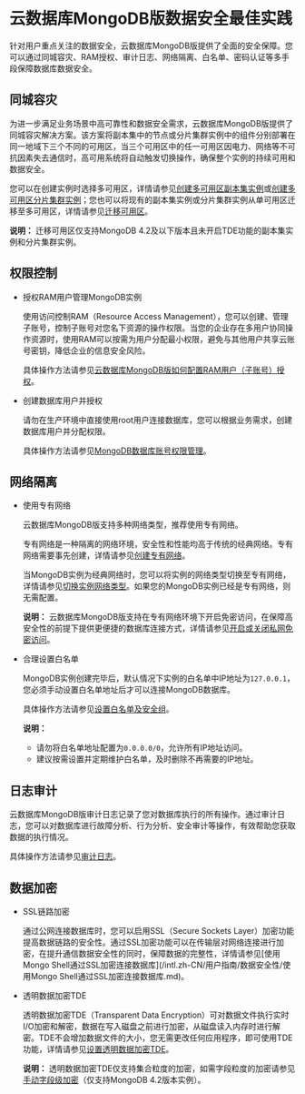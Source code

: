 # 云数据库MongoDB版数据安全最佳实践

针对用户重点关注的数据安全，云数据库MongoDB版提供了全面的安全保障。您可以通过同城容灾、RAM授权、审计日志、网络隔离、白名单、密码认证等多手段保障数据库数据安全。

## 同城容灾

为进一步满足业务场景中高可靠性和数据安全需求，云数据库MongoDB版提供了同城容灾解决方案。该方案将副本集中的节点或分片集群实例中的组件分别部署在同一地域下三个不同的可用区，当三个可用区中的任一可用区因电力、网络等不可抗因素失去通信时，高可用系统将自动触发切换操作，确保整个实例的持续可用和数据安全。

您可以在创建实例时选择多可用区，详情请参见[创建多可用区副本集实例](/intl.zh-CN/用户指南/同城容灾解决方案/创建多可用区副本集实例.md)或[创建多可用区分片集群实例](/intl.zh-CN/用户指南/同城容灾解决方案/创建多可用区分片集群实例.md)；您也可以将现有的副本集实例或分片集群实例从单可用区迁移至多可用区，详情请参见[迁移可用区](/intl.zh-CN/用户指南/实例管理/迁移可用区.md)。

**说明：** 迁移可用区仅支持MongoDB 4.2及以下版本且未开启TDE功能的副本集实例和分片集群实例。

## 权限控制

-   授权RAM用户管理MongoDB实例

    使用访问控制RAM（Resource Access Management），您可以创建、管理子账号，控制子账号对您名下资源的操作权限。当您的企业存在多用户协同操作资源时，使用RAM可以按需为用户分配最小权限，避免与其他用户共享云账号密钥，降低企业的信息安全风险。

    具体操作方法请参见[云数据库MongoDB版如何配置RAM用户（子账号）授权](/intl.zh-CN/常见问题/账号与权限管理/云数据库MongoDB版如何配置RAM用户（子账号）授权.md)。

-   创建数据库用户并授权

    请勿在生产环境中直接使用root用户连接数据库，您可以根据业务需求，创建数据库用户并分配权限。

    具体操作方法请参见[MongoDB数据库账号权限管理](/intl.zh-CN/用户指南/账号管理/MongoDB数据库账号权限管理.md)。


## 网络隔离

-   使用专有网络

    云数据库MongoDB版支持多种网络类型，推荐使用专有网络。

    专有网络是一种隔离的网络环境，安全性和性能均高于传统的经典网络。专有网络需要事先创建，详情请参见[创建专有网络](~~65402~~)。

    当MongoDB实例为经典网络时，您可以将实例的网络类型切换至专有网络，详情请参见[切换实例网络类型](/intl.zh-CN/用户指南/管理网络连接/切换实例网络类型.md)。如果您的MongoDB实例已经是专有网络，则无需配置。

    **说明：** 云数据库MongoDB版支持在专有网络环境下开启免密访问，在保障高安全性的前提下提供更便捷的数据库连接方式，详情请参见[开启或关闭私网免密访问](/intl.zh-CN/用户指南/管理网络连接/开启或关闭私网免密访问.md)。

-   合理设置白名单

    MongoDB实例创建完毕后，默认情况下实例的白名单中IP地址为`127.0.0.1`，您必须手动设置白名单地址后才可以连接MongoDB数据库。

    具体操作方法请参见[设置白名单及安全组](/intl.zh-CN/用户指南/数据安全性/设置白名单及安全组.md)。

    **说明：**

    -   请勿将白名单地址配置为`0.0.0.0/0`，允许所有IP地址访问。
    -   建议按需设置并定期维护白名单，及时删除不再需要的IP地址。

## 日志审计

云数据库MongoDB版审计日志记录了您对数据库执行的所有操作。通过审计日志，您可以对数据库进行故障分析、行为分析、安全审计等操作，有效帮助您获取数据的执行情况。

具体操作方法请参见[审计日志]()。

## 数据加密

-   SSL链路加密

    通过公网连接数据库时，您可以启用SSL（Secure Sockets Layer）加密功能提高数据链路的安全性。通过SSL加密功能可以在传输层对网络连接进行加密，在提升通信数据安全性的同时，保障数据的完整性，详情请参见[使用Mongo Shell通过SSL加密连接数据库](/intl.zh-CN/用户指南/数据安全性/使用Mongo Shell通过SSL加密连接数据库.md)。

-   透明数据加密TDE

    透明数据加密TDE（Transparent Data Encryption）可对数据文件执行实时I/O加密和解密，数据在写入磁盘之前进行加密，从磁盘读入内存时进行解密。TDE不会增加数据文件的大小，您无需更改任何应用程序，即可使用TDE功能，详情请参见[设置透明数据加密TDE](/intl.zh-CN/用户指南/数据安全性/设置透明数据加密TDE.md)。

    **说明：** 透明数据加密TDE仅支持集合粒度的加密，如需字段粒度的加密请参见[手动字段级加密](https://docs.mongodb.com/manual/core/security-explicit-client-side-encryption/)（仅支持MongoDB 4.2版本实例）。


